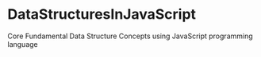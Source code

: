 # DataStructuresInJavaScript
Core Fundamental Data Structure Concepts using JavaScript programming language
